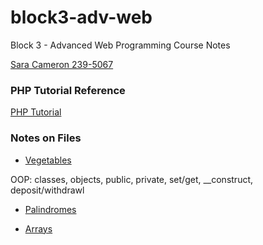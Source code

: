 # block3-adv-web

Block 3 - Advanced Web Programming Course Notes

[Sara Cameron 239-5067](https://sara67.web582.com/block3-adv-web/index.html)

### PHP Tutorial Reference

[PHP Tutorial](https://www.phptutorial.net/)

### Notes on Files

- [Vegetables](https://sara67.web582.com/block3-adv-web/exercises/vegetables.php)

OOP: classes, objects, public, private, set/get, __construct, deposit/withdrawl

- [Palindromes](https://sara67.web582.com/block3-adv-web/exercises/palindrome.php)

- [Arrays](https://sara67.web582.com/block3-adv-web/exercises/array.php)
